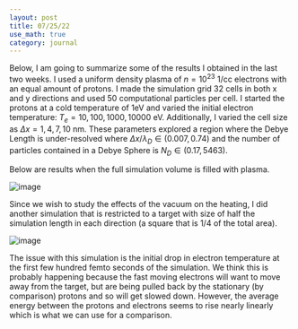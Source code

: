 ```yaml
---
layout: post
title: 07/25/22
use_math: true
category: journal
---
```


Below, I am going to summarize some of the results I obtained in the last two weeks. I used a uniform density plasma of $n = 10^{23}$ 1/cc electrons with an equal amount of protons. I made the simulation grid 32 cells in both x and y directions and used 50 computational particles per cell. I started the protons at a cold temperature of 1eV and varied the initial electron temperature: $T_e = {10, 100, 1000, 10000}$ eV. Additionally, I varied the cell size as $\Delta x = {1, 4, 7, 10}$ nm. These parameters explored a region where the Debye Length is under-resolved where $\Delta x / \lambda_D \in (0.007, 0.74)$ and the number of particles contained in a Debye Sphere is $N_D \in (0.17, 5463)$. 

Below are results when the full simulation volume is filled with plasma. 

![image](https://user-images.githubusercontent.com/98538788/180853425-391e238a-26d0-470e-b23b-6f216fa2a6d1.png)

Since we wish to study the effects of the vacuum on the heating, I did another simulation that is restricted to a target with size of half the simulation length in each direction (a square that is 1/4 of the total area). 

![image](https://user-images.githubusercontent.com/98538788/180853896-e4ed6268-8ac4-45e2-bba5-b6e2d6df6bba.png)

The issue with this simulation is the initial drop in electron temperature at the first few hundred femto seconds of the simulation. We think this is probably happening because the fast moving electrons will want to move away from the target, but are being pulled back by the stationary (by comparison) protons and so will get slowed down. However, the average energy between the protons and electrons seems to rise nearly linearly which is what we can use for a comparison. 
